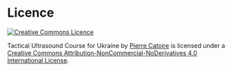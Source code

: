 # Licence

[![Creative Commons Licence](https://i.creativecommons.org/l/by-nc-nd/4.0/88x31.png)](http://creativecommons.org/licenses/by-nc-nd/4.0/)

Tactical Ultrasound Course for Ukraine by [Pierre Catoire](https://pierre-catoire.gitbook.io/fr-tactical-ultrasound-course-for-ukraine/) is licensed under a [Creative Commons Attribution-NonCommercial-NoDerivatives 4.0 International License](http://creativecommons.org/licenses/by-nc-nd/4.0/).
